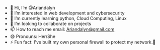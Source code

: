 - 👋 Hi, I’m @Ariandalyn
- 👀 I’m interested in web development and cybersecurity 
- 🌱 I’m currently learning python, Cloud Computing, Linux
- 💞️ I’m looking to collaborate on projects
- 📫 How to reach me email: Ariandalyn@gmail.com
- 😄 Pronouns: Her/She
- ⚡ Fun fact: I've built my own personal firewall to protect my network.🤭

<!---
Ariandalyn/Ariandalyn is a ✨ special ✨ repository because its `README.md` (this file) appears on your GitHub profile.
You can click the Preview link to take a look at your changes.
--->
